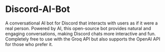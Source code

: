 # Discord-AI-Bot
A conversational AI bot for Discord that interacts with users as if it were a real person. Powered by AI, this open-source bot provides natural and engaging conversations, making Discord chats more interactive and fun. Completely free to use with the Groq API but also supports the OpenAI API for those who prefer it.
